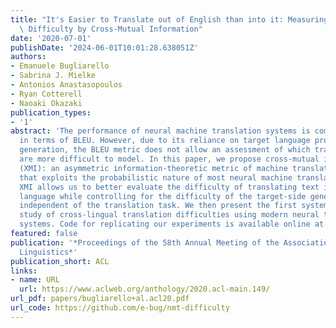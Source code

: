 ```yaml
---
title: "It's Easier to Translate out of English than into it: Measuring Neural Translation\
  \ Difficulty by Cross-Mutual Information"
date: '2020-07-01'
publishDate: '2024-06-01T10:01:28.638051Z'
authors:
- Emanuele Bugliarello
- Sabrina J. Mielke
- Antonios Anastasopoulos
- Ryan Cotterell
- Naoaki Okazaki
publication_types:
- '1'
abstract: 'The performance of neural machine translation systems is commonly evaluated
  in terms of BLEU. However, due to its reliance on target language properties and
  generation, the BLEU metric does not allow an assessment of which translation directions
  are more difficult to model. In this paper, we propose cross-mutual information
  (XMI): an asymmetric information-theoretic metric of machine translation difficulty
  that exploits the probabilistic nature of most neural machine translation models.
  XMI allows us to better evaluate the difficulty of translating text into the target
  language while controlling for the difficulty of the target-side generation component
  independent of the translation task. We then present the first systematic and controlled
  study of cross-lingual translation difficulties using modern neural translation
  systems. Code for replicating our experiments is available online at https://github.com/e-bug/nmt-difficulty.'
featured: false
publication: '*Proceedings of the 58th Annual Meeting of the Association for Computational
  Linguistics*'
publication_short: ACL
links:
- name: URL
  url: https://www.aclweb.org/anthology/2020.acl-main.149/
url_pdf: papers/bugliarello+al.acl20.pdf
url_code: https://github.com/e-bug/nmt-difficulty
---
```


